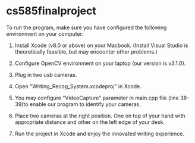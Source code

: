 # cs585finalproject
To run the program, make sure you have configured the following environment on your computer:

1. Install Xcode (v8.0 or above) on your Macbook.
(Install Visual Studio is theoretically feasible, but may encounter other problems.)

2. Configure OpenCV environment on your laptop (our version is v3.1.0).

3. Plug in two usb cameras.

3. Open "Writing_Recog_System.xcodeproj" in Xcode.

4. You may configure "VideoCapture" parameter in main.cpp file (line 38-39)to enable our program to identify your cameras.

5. Place two cameras at the right position. One on top of your hand with appropriate distance and other on the left edge of your desk.

5. Run the project in Xcode and enjoy the innovated writing experience.
